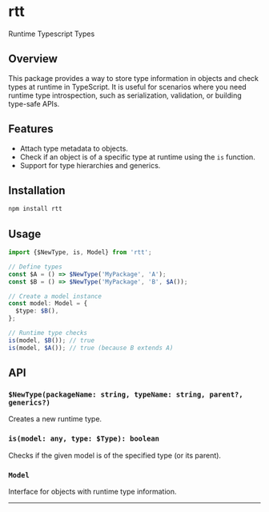 # rtt

Runtime Typescript Types

## Overview

This package provides a way to store type information in objects and check types at runtime in TypeScript. It is useful for scenarios where you need runtime type introspection, such as serialization, validation, or building type-safe APIs.

## Features

- Attach type metadata to objects.
- Check if an object is of a specific type at runtime using the `is` function.
- Support for type hierarchies and generics.

## Installation

```sh
npm install rtt
```

## Usage

```typescript
import {$NewType, is, Model} from 'rtt';

// Define types
const $A = () => $NewType('MyPackage', 'A');
const $B = () => $NewType('MyPackage', 'B', $A());

// Create a model instance
const model: Model = {
  $type: $B(),
};

// Runtime type checks
is(model, $B()); // true
is(model, $A()); // true (because B extends A)
```

## API

### `$NewType(packageName: string, typeName: string, parent?, generics?)`

Creates a new runtime type.

### `is(model: any, type: $Type): boolean`

Checks if the given model is of the specified type (or its parent).

### `Model`

Interface for objects with runtime type information.

---
